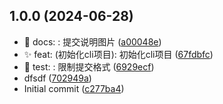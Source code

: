 ## 1.0.0 (2024-06-28)

* :memo: docs: : 提交说明图片 ([a00048e](https://github.com/pickpgk/cli/commit/a00048e))
* :sparkles: feat: (初始化cli项目): 初始化cli项目 ([67fdbfc](https://github.com/pickpgk/cli/commit/67fdbfc))
* :test_tube: test: : 限制提交格式 ([6929ecf](https://github.com/pickpgk/cli/commit/6929ecf))
* dfsdf ([702949a](https://github.com/pickpgk/cli/commit/702949a))
* Initial commit ([c277ba4](https://github.com/pickpgk/cli/commit/c277ba4))



